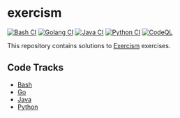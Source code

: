 # exercism

[![Bash CI](https://github.com/ianrobrien/exercism/actions/workflows/ci-bash.yaml/badge.svg)](https://github.com/ianrobrien/exercism/actions/workflows/ci-bash.yaml)
[![Golang CI](https://github.com/ianrobrien/exercism/actions/workflows/ci-golang.yaml/badge.svg?branch=main)](https://github.com/ianrobrien/exercism/actions/workflows/ci-golang.yaml)
[![Java CI](https://github.com/ianrobrien/exercism/actions/workflows/ci-java.yaml/badge.svg?branch=main)](https://github.com/ianrobrien/exercism/actions/workflows/ci-java.yaml)
[![Python CI](https://github.com/ianrobrien/exercism/actions/workflows/ci-python.yaml/badge.svg?branch=main)](https://github.com/ianrobrien/exercism/actions/workflows/ci-python.yaml)
[![CodeQL](https://github.com/ianrobrien/exercism/actions/workflows/codeql.yml/badge.svg)](https://github.com/ianrobrien/exercism/actions/workflows/codeql.yml)

This repository contains solutions to [Exercism](https://exercism.org/) exercises.

## Code Tracks

- [Bash](https://exercism.org/tracks/bash)
- [Go](https://exercism.org/tracks/go)
- [Java](https://exercism.org/tracks/java)
- [Python](https://exercism.org/tracks/python)

